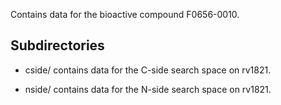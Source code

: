 Contains data for the bioactive compound F0656-0010.

## Subdirectories

- cside/ contains data for the C-side search space on rv1821.

- nside/ contains data for the N-side search space on rv1821.


